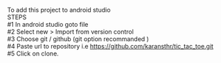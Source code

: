 To add this project to android studio <br>
STEPS <br>
#1 In android studio goto file <br>
#2 Select new > Import from version control <br>
#3 Choose git / github (git option recommanded ) <br>
#4 Paste url to repository i.e https://github.com/karansthr/tic_tac_toe.git  <br>
#5 Click on clone.
